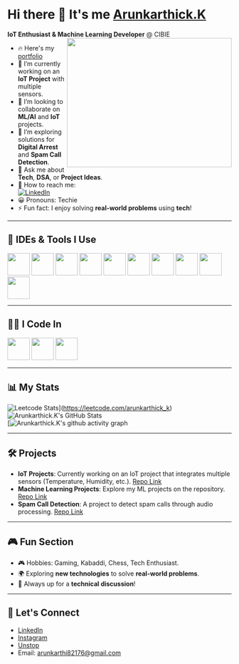 # Hi there 👋 It's me [Arunkarthick.K](https://drive.google.com/file/d/1E443a9pbHp1JWQIoFx4ejZ_ZnOyTtON_/view?usp=drive_link)  

**IoT Enthusiast & Machine Learning Developer** @ CIBIE  
<img align="right" width="370" height="290" src="https://i.pinimg.com/originals/47/f0/34/47f0342cec72b800463bf003eac1257e.gif">

- 🔥 Here's my [portfolio](#)  
- 🌱 I’m currently working on an **IoT Project** with multiple sensors.  
- 👯 I’m looking to collaborate on **ML/AI** and **IoT** projects.  
- 🤔 I’m exploring solutions for **Digital Arrest** and **Spam Call Detection**.  
- 💬 Ask me about **Tech**, **DSA**, or **Project Ideas**.  
- 📧 How to reach me:  
[![LinkedIn](https://img.shields.io/badge/LinkedIn-0077B5?style=for-the-badge&logo=linkedin&logoColor=white)](https://www.linkedin.com/in/arun-karthick-kandasamy/)  
- 😀 Pronouns: Techie  
- ⚡ Fun fact: I enjoy solving **real-world problems** using **tech**!  

---

## 🔧 IDEs & Tools I Use  
<img height="50" width="50" src="https://img.icons8.com/color/48/000000/visual-studio-code-2019.png"/> <img height="50" width="50" src="https://img.icons8.com/color/48/000000/pycharm.png"/> <img height="50" width="50" src="https://img.icons8.com/color/48/000000/jupyter.png"/> <img height="50" width="50" src="https://img.icons8.com/color/48/000000/arduino.png"/> <img height="50" width="50" src="https://img.icons8.com/color/48/000000/intellij-idea.png"/> <img height="50" width="50" src="https://img.icons8.com/color/48/000000/anaconda.png"/> <img height="50" width="50" src="https://img.icons8.com/color/48/000000/google-colab.png"/> <img height="50" width="50" src="https://img.icons8.com/color/48/000000/spyder-ide.png"/> <img height="50" width="50" src="https://img.icons8.com/color/48/000000/mysql.png"/> <img height="50" width="50" src="https://img.icons8.com/color/48/000000/microsoft-sql-server.png"/>  

---

## 👨‍💻 I Code In  
<img height="50" width="50" src="https://img.icons8.com/color/48/000000/python.png" /> <img height="50" width="50" src="https://img.icons8.com/color/48/000000/java-coffee-cup-logo.png" /> <img height="50" width="50" src="https://img.icons8.com/color/48/000000/tensorflow.png" />  

---

## 📊 My Stats  
![Leetcode Stats](https://leetcard.jacoblin.cool/Arunkarthick_k?theme=dark&font=Fira%20Code&ext=contest)](https://leetcode.com/arunkarthick_k)  
![Arunkarthick.K's GitHub Stats](https://github-readme-stats.vercel.app/api?username=Arunkarthi123&theme=dark&show_icons=true&&hide=issues,contribs)  
[![Arunkarthick.K's github activity graph](https://github-readme-activity-graph.vercel.app/graph?username=Arunkarthi123&bg_color=141414&color=9e4c98&line=317d4e&point=c478ba&area=true&hide_border=true)

---

## 🛠️ Projects  
- **IoT Projects**: Currently working on an IoT project that integrates multiple sensors (Temperature, Humidity, etc.). [Repo Link](#)  
- **Machine Learning Projects**: Explore my ML projects on the repository. [Repo Link](#)  
- **Spam Call Detection**: A project to detect spam calls through audio processing. [Repo Link](#)  

---

## 🎮 Fun Section  
- 🎮 Hobbies: Gaming, Kabaddi, Chess, Tech Enthusiast.  
- 🌍 Exploring **new technologies** to solve **real-world problems**.  
- 💬 Always up for a **technical discussion**!  

---

## 👤 Let's Connect  
- [LinkedIn](https://www.linkedin.com/in/arun-karthick-kandasamy/)  
- [Instagram](https://www.instagram.com/arunkarthick_kandasamy/)  
- [Unstop](https://unstop.com/u/arunkar8681)  
- Email: arunkarthi82176@gmail.com  

